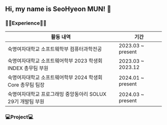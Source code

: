## Hi, my name is SeoHyeon MUN! 💖

### 💪🏻Experience💪🏻
  <table>
    <thead>
      <tr>
        <th>활동 내역</th>
        <th>기간</th>
      </tr>
    </thead>
    <tbody>
     <tr>
        <td>숙명여자대학교 소프트웨학부 컴퓨터과학전공</td>
        <td>2023.03 ~ present</td>
      </tr>
      <tr>
        <td>숙명여자대학교 소프트웨어학부 2023 학생회 INDEX 총무팀 부원</td>
        <td>2023.03 ~ 2023.12</td>
      </tr>
      <tr>
        <td>숙명여자대학교 소프트웨어학부 2024 학생회 Core 총무팀 팀장</td>
        <td>2024.01 ~ present</td>
      </tr>
      <tr>
        <td>숙명여자대학교 프로그래밍 중앙동아리 SOLUX 29기 개발팀 부원</a></td>
        <td>2024.03 ~ present</td>
      </tr>
    </tbody>
  </table>

### 💻Project💻


